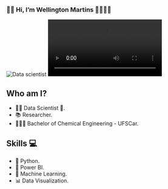 ### 👋🏿 Hi, I’m Wellington Martins 👨🏾‍💻🚀

![Data scientist](https://user-images.githubusercontent.com/68854093/113780351-7811df80-9705-11eb-92cc-f723fb3a17d5.gif)
![d](https://github.com/WellingtonMartinsSantos/WellingtonMartinsSantos/blob/2396cab2631245ee42bbebb5a43896783707f836/LogoGit.mp4)
## Who am I?
- ✍🏿 Data Scientist 🥰.
- 📚 Researcher.
- 👨🏽‍🎓 Bachelor of Chemical Engineering - UFSCar.

## Skills 💻
- 🐍 Python.
- 🧮 Power BI.
- 🔮 Machine Learning.
- 📊 Data Visualization.
<!---
wellingtonm19/wellingtonm19 is a ✨ special ✨ repository because its `README.md` (this file) appears on your GitHub profile.
You can click the Preview link to take a look at your changes.
--->
